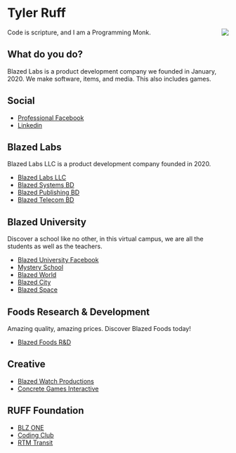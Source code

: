 # Tyler Ruff

<a href="https://blazedlabs.com/"><img align="right" src="https://blazed.sirv.com/logo/Beaker-Rainbow.png?w=120&h=120"></a>

Code is scripture, and I am a Programming Monk.

## What do you do?
Blazed Labs is a product development company we founded in January, 2020.
We make software, items, and media. This also includes games.

## Social
- [Professional Facebook](https://facebook.com/blazed.space)
- [Linkedin](https://www.linkedin.com/in/blz-one/)
  
## Blazed Labs
Blazed Labs LLC is a product development company founded in 2020.
- [Blazed Labs LLC](https://blazedlabs.com/)
- [Blazed Systems BD](https://blazed.systems/)
- [Blazed Publishing BD](https://blazed.xyz/)
- [Blazed Telecom BD](https://blazed.tel/)

## Blazed University
Discover a school like no other, in this virtual campus, we are all the students as well as the teachers.
- [Blazed University Facebook](https://www.facebook.com/groups/blazed.edu)
- [Mystery School](https://www.facebook.com/groups/atlantismysteryschool)
- [Blazed World](https://blazed.world/)
- [Blazed City](https://blazed.city/)
- [Blazed Space](https://www.blazed.space/)

## Foods Research & Development
Amazing quality, amazing prices. Discover Blazed Foods today!
- [Blazed Foods R&D](https://blazedfoods.com)

## Creative
- [Blazed Watch Productions](https://blazed.watch/)
- [Concrete Games Interactive](https://blazed.games/)

## RUFF Foundation
- [BLZ ONE](https://blz.one/)
- [Coding Club](https://blazed.cc/)
- [RTM Transit](https://rtmtransit.com/)